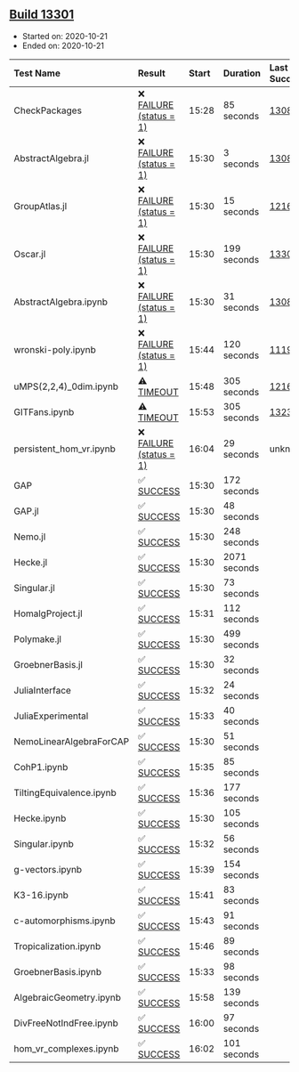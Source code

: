 ## [Build 13301](https://oscarci.mathematik.uni-kl.de/job/oscar/13301/)

* Started on: 2020-10-21
* Ended on: 2020-10-21

| Test Name    | Result | Start | Duration | Last Success | First Failure |
|:-------------|:-------|:------|:---------|:-------------|:--------------|
| CheckPackages | ❌ [FAILURE (status = 1)](https://oscarci.mathematik.uni-kl.de/job/oscar/13301/artifact/logs/build-13301/CheckPackages.log) | 15:28 | 85 seconds | [13085](https://oscarci.mathematik.uni-kl.de/job/oscar/13085/) | [13086](https://oscarci.mathematik.uni-kl.de/job/oscar/13086/) |
| AbstractAlgebra.jl | ❌ [FAILURE (status = 1)](https://oscarci.mathematik.uni-kl.de/job/oscar/13301/artifact/logs/build-13301/AbstractAlgebra.jl.log) | 15:30 | 3 seconds | [13085](https://oscarci.mathematik.uni-kl.de/job/oscar/13085/) | [13086](https://oscarci.mathematik.uni-kl.de/job/oscar/13086/) |
| GroupAtlas.jl | ❌ [FAILURE (status = 1)](https://oscarci.mathematik.uni-kl.de/job/oscar/13301/artifact/logs/build-13301/GroupAtlas.jl.log) | 15:30 | 15 seconds | [12167](https://oscarci.mathematik.uni-kl.de/job/oscar/12167/) | [12168](https://oscarci.mathematik.uni-kl.de/job/oscar/12168/) |
| Oscar.jl | ❌ [FAILURE (status = 1)](https://oscarci.mathematik.uni-kl.de/job/oscar/13301/artifact/logs/build-13301/Oscar.jl.log) | 15:30 | 199 seconds | [13300](https://oscarci.mathematik.uni-kl.de/job/oscar/13300/) | [13301](https://oscarci.mathematik.uni-kl.de/job/oscar/13301/) |
| AbstractAlgebra.ipynb | ❌ [FAILURE (status = 1)](https://oscarci.mathematik.uni-kl.de/job/oscar/13301/artifact/logs/build-13301/AbstractAlgebra.ipynb.log) | 15:30 | 31 seconds | [13085](https://oscarci.mathematik.uni-kl.de/job/oscar/13085/) | [13086](https://oscarci.mathematik.uni-kl.de/job/oscar/13086/) |
| wronski-poly.ipynb | ❌ [FAILURE (status = 1)](https://oscarci.mathematik.uni-kl.de/job/oscar/13301/artifact/logs/build-13301/wronski-poly.ipynb.log) | 15:44 | 120 seconds | [11192](https://oscarci.mathematik.uni-kl.de/job/oscar/11192/) | [11193](https://oscarci.mathematik.uni-kl.de/job/oscar/11193/) |
| uMPS(2,2,4)_0dim.ipynb | ⚠ [TIMEOUT](https://oscarci.mathematik.uni-kl.de/job/oscar/13301/artifact/logs/build-13301/uMPS-2-2-4-_0dim.ipynb.log) | 15:48 | 305 seconds | [12167](https://oscarci.mathematik.uni-kl.de/job/oscar/12167/) | [12168](https://oscarci.mathematik.uni-kl.de/job/oscar/12168/) |
| GITFans.ipynb | ⚠ [TIMEOUT](https://oscarci.mathematik.uni-kl.de/job/oscar/13301/artifact/logs/build-13301/GITFans.ipynb.log) | 15:53 | 305 seconds | [13234](https://oscarci.mathematik.uni-kl.de/job/oscar/13234/) | [13235](https://oscarci.mathematik.uni-kl.de/job/oscar/13235/) |
| persistent_hom_vr.ipynb | ❌ [FAILURE (status = 1)](https://oscarci.mathematik.uni-kl.de/job/oscar/13301/artifact/logs/build-13301/persistent_hom_vr.ipynb.log) | 16:04 | 29 seconds | unknown | unknown |
| GAP | ✅ [SUCCESS](https://oscarci.mathematik.uni-kl.de/job/oscar/13301/artifact/logs/build-13301/GAP.log) | 15:30 | 172 seconds |  |  |
| GAP.jl | ✅ [SUCCESS](https://oscarci.mathematik.uni-kl.de/job/oscar/13301/artifact/logs/build-13301/GAP.jl.log) | 15:30 | 48 seconds |  |  |
| Nemo.jl | ✅ [SUCCESS](https://oscarci.mathematik.uni-kl.de/job/oscar/13301/artifact/logs/build-13301/Nemo.jl.log) | 15:30 | 248 seconds |  |  |
| Hecke.jl | ✅ [SUCCESS](https://oscarci.mathematik.uni-kl.de/job/oscar/13301/artifact/logs/build-13301/Hecke.jl.log) | 15:30 | 2071 seconds |  |  |
| Singular.jl | ✅ [SUCCESS](https://oscarci.mathematik.uni-kl.de/job/oscar/13301/artifact/logs/build-13301/Singular.jl.log) | 15:30 | 73 seconds |  |  |
| HomalgProject.jl | ✅ [SUCCESS](https://oscarci.mathematik.uni-kl.de/job/oscar/13301/artifact/logs/build-13301/HomalgProject.jl.log) | 15:31 | 112 seconds |  |  |
| Polymake.jl | ✅ [SUCCESS](https://oscarci.mathematik.uni-kl.de/job/oscar/13301/artifact/logs/build-13301/Polymake.jl.log) | 15:30 | 499 seconds |  |  |
| GroebnerBasis.jl | ✅ [SUCCESS](https://oscarci.mathematik.uni-kl.de/job/oscar/13301/artifact/logs/build-13301/GroebnerBasis.jl.log) | 15:30 | 32 seconds |  |  |
| JuliaInterface | ✅ [SUCCESS](https://oscarci.mathematik.uni-kl.de/job/oscar/13301/artifact/logs/build-13301/JuliaInterface.log) | 15:32 | 24 seconds |  |  |
| JuliaExperimental | ✅ [SUCCESS](https://oscarci.mathematik.uni-kl.de/job/oscar/13301/artifact/logs/build-13301/JuliaExperimental.log) | 15:33 | 40 seconds |  |  |
| NemoLinearAlgebraForCAP | ✅ [SUCCESS](https://oscarci.mathematik.uni-kl.de/job/oscar/13301/artifact/logs/build-13301/NemoLinearAlgebraForCAP.log) | 15:30 | 51 seconds |  |  |
| CohP1.ipynb | ✅ [SUCCESS](https://oscarci.mathematik.uni-kl.de/job/oscar/13301/artifact/logs/build-13301/CohP1.ipynb.log) | 15:35 | 85 seconds |  |  |
| TiltingEquivalence.ipynb | ✅ [SUCCESS](https://oscarci.mathematik.uni-kl.de/job/oscar/13301/artifact/logs/build-13301/TiltingEquivalence.ipynb.log) | 15:36 | 177 seconds |  |  |
| Hecke.ipynb | ✅ [SUCCESS](https://oscarci.mathematik.uni-kl.de/job/oscar/13301/artifact/logs/build-13301/Hecke.ipynb.log) | 15:30 | 105 seconds |  |  |
| Singular.ipynb | ✅ [SUCCESS](https://oscarci.mathematik.uni-kl.de/job/oscar/13301/artifact/logs/build-13301/Singular.ipynb.log) | 15:32 | 56 seconds |  |  |
| g-vectors.ipynb | ✅ [SUCCESS](https://oscarci.mathematik.uni-kl.de/job/oscar/13301/artifact/logs/build-13301/g-vectors.ipynb.log) | 15:39 | 154 seconds |  |  |
| K3-16.ipynb | ✅ [SUCCESS](https://oscarci.mathematik.uni-kl.de/job/oscar/13301/artifact/logs/build-13301/K3-16.ipynb.log) | 15:41 | 83 seconds |  |  |
| c-automorphisms.ipynb | ✅ [SUCCESS](https://oscarci.mathematik.uni-kl.de/job/oscar/13301/artifact/logs/build-13301/c-automorphisms.ipynb.log) | 15:43 | 91 seconds |  |  |
| Tropicalization.ipynb | ✅ [SUCCESS](https://oscarci.mathematik.uni-kl.de/job/oscar/13301/artifact/logs/build-13301/Tropicalization.ipynb.log) | 15:46 | 89 seconds |  |  |
| GroebnerBasis.ipynb | ✅ [SUCCESS](https://oscarci.mathematik.uni-kl.de/job/oscar/13301/artifact/logs/build-13301/GroebnerBasis.ipynb.log) | 15:33 | 98 seconds |  |  |
| AlgebraicGeometry.ipynb | ✅ [SUCCESS](https://oscarci.mathematik.uni-kl.de/job/oscar/13301/artifact/logs/build-13301/AlgebraicGeometry.ipynb.log) | 15:58 | 139 seconds |  |  |
| DivFreeNotIndFree.ipynb | ✅ [SUCCESS](https://oscarci.mathematik.uni-kl.de/job/oscar/13301/artifact/logs/build-13301/DivFreeNotIndFree.ipynb.log) | 16:00 | 97 seconds |  |  |
| hom_vr_complexes.ipynb | ✅ [SUCCESS](https://oscarci.mathematik.uni-kl.de/job/oscar/13301/artifact/logs/build-13301/hom_vr_complexes.ipynb.log) | 16:02 | 101 seconds |  |  |
